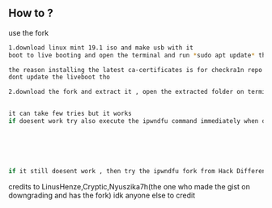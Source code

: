 ## How to ?

use the fork

```bash
1.download linux mint 19.1 iso and make usb with it
boot to live booting and open the terminal and run *sudo apt update* then sudo apt install ca-certificates*

the reason installing the latest ca-certificates is for checkra1n repo , i use checkra1n to enter dfu and exit it immediately exit when it says device on dfu  why not its just easier
dont update the liveboot tho

2.download the fork and extract it , open the extracted folder on terminal and run python2 ipwndfu -p or sudo python2 ipwndfu -p  whichever works , if device pwnedfu worked then run python2 rmsigchks.python2


it can take few tries but it works
if doesent work try also execute the ipwndfu command immediately when device on dfu 






if it still doesent work , then try the ipwndfu fork from Hack Different https://github.com/hack-different/ipwndfu
```
    

credits to LinusHenze,Cryptic,Nyuszika7h(the one who made the gist on downgrading and has the fork) idk anyone else to credit
